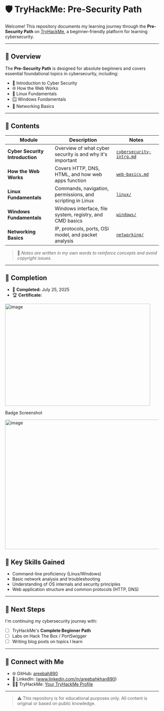# 🛡️ TryHackMe: Pre-Security Path

Welcome! This repository documents my learning journey through the **Pre-Security Path** on [TryHackMe](https://tryhackme.com/path/outline/presecurity), a beginner-friendly platform for learning cybersecurity.

---

## 🚀 Overview

The **Pre-Security Path** is designed for absolute beginners and covers essential foundational topics in cybersecurity, including:

- 🧠 Introduction to Cyber Security
- 🌐 How the Web Works
- 🐧 Linux Fundamentals
- 🪟 Windows Fundamentals
- 📡 Networking Basics

---

## 📂 Contents

| Module | Description | Notes |
|--------|-------------|-------|
| **Cyber Security Introduction** | Overview of what cyber security is and why it's important | [`cybersecurity-intro.md`](./cybersecurity-intro.md) |
| **How the Web Works** | Covers HTTP, DNS, HTML, and how web apps function | [`web-basics.md`](./web-basics.md) |
| **Linux Fundamentals** | Commands, navigation, permissions, and scripting in Linux | [`linux/`](./linux/) |
| **Windows Fundamentals** | Windows interface, file system, registry, and CMD basics | [`windows/`](./windows/) |
| **Networking Basics** | IP, protocols, ports, OSI model, and packet analysis | [`networking/`](./networking/) |

> 🔧 *Notes are written in my own words to reinforce concepts and avoid copyright issues.*

---

## 🏁 Completion

- 📅 **Completed:** July 25, 2025  
- 🏆 **Certificate:**


<img width="475" height="335" alt="image" src="https://github.com/user-attachments/assets/65193c8c-5d60-44cb-9595-e83b38e63c79" />


Badge Screenshot


<img width="741" height="425" alt="image" src="https://github.com/user-attachments/assets/ef71158b-1fd5-426c-b54b-c00250b2f6cc" />


## 🧠 Key Skills Gained

- Command-line proficiency (Linux/Windows)
- Basic network analysis and troubleshooting
- Understanding of OS internals and security principles
- Web application structure and common protocols (HTTP, DNS)

---

## 📌 Next Steps

I'm continuing my cybersecurity journey with:

- [ ] TryHackMe's **Complete Beginner Path**
- [ ] Labs on Hack The Box / PortSwigger
- [ ] Writing blog posts on topics I learn

---

## 🔗 Connect with Me

- 🌐 GitHub: [areebah890](https://github.com/areebah890)
- 💼 LinkedIn: (www.linkedin.com/in/areebahkhan890)
- 🧑‍💻 TryHackMe: [Your TryHackMe Profile](https://tryhackme.com/p/areebah890)

---

> ⚠️ This repository is for educational purposes only. All content is original or based on public knowledge.
